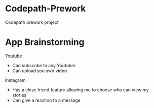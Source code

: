 # Codepath-Prework
Codepath prework project

# App Brainstorming
Youtube  
- Can subscribe to any Youtuber  
- Can upload you own video

Instagram  
- Has a close friend feature allowing me to choose who can view my stories  
- Can give a reaction to a message

